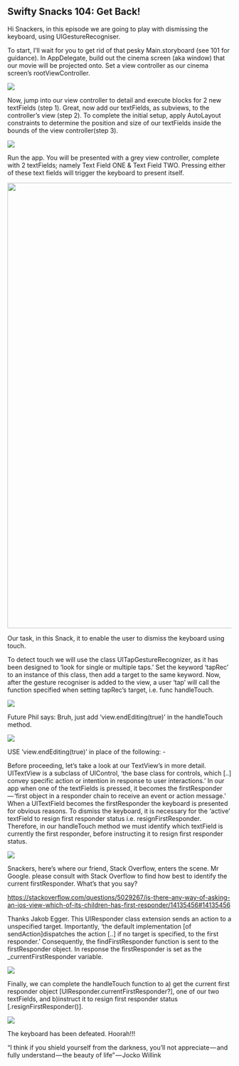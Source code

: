 <h2>Swifty Snacks 104: Get Back!</h2>

Hi Snackers, in this episode we are going to play with dismissing the keyboard, using UIGestureRecogniser.

To start, I’ll wait for you to get rid of that pesky Main.storyboard (see 101 for guidance). In AppDelegate, build out the cinema screen (aka window) that our movie will be projected onto. Set a view controller as our cinema screen’s rootViewController.

<img src="Swifty Snacks 104/image1.png">

Now, jump into our view controller to detail and execute blocks for 2 new textFields (step 1). Great, now add our textFields, as subviews, to the controller’s view (step 2). To complete the initial setup, apply AutoLayout constraints to determine the position and size of our textFields inside the bounds of the view controller(step 3).

<img src="Swifty Snacks 104/image2.png">

Run the app. You will be presented with a grey view controller, complete with 2 textFields; namely Text Field ONE & Text Field TWO. Pressing either of these text fields will trigger the keyboard to present itself.

<img src="Swifty Snacks 104/image3.png" height="1000">

Our task, in this Snack, it to enable the user to dismiss the keyboard using touch.

To detect touch we will use the class UITapGestureRecognizer, as it has been designed to ‘look for single or multiple taps.’ Set the keyword ‘tapRec’ to an instance of this class, then add a target to the same keyword. Now, after the gesture recogniser is added to the view, a user ‘tap’ will call the function specified when setting tapRec’s target, i.e. func handleTouch.

<img src="Swifty Snacks 104/image4.png">

Future Phil says:
Bruh, just add ‘view.endEditing(true)’ in the handleTouch method.

<img src="Swifty Snacks 104/image5.png">

USE ‘view.endEditing(true)’ in place of the following: -

Before proceeding, let’s take a look at our TextView’s in more detail. UITextView is a subclass of UIControl, ‘the base class for controls, which [..] convey specific action or intention in response to user interactions.’ In our app when one of the textFields is pressed, it becomes the firstResponder — ‘first object in a responder chain to receive an event or action message.’ When a UITextField becomes the firstResponder the keyboard is presented for obvious reasons. To dismiss the keyboard, it is necessary for the ‘active’ textField to resign first responder status i.e. resignFirstResponder. Therefore, in our handleTouch method we must identify which textField is currently the first responder, before instructing it to resign first responder status.

<img src="Swifty Snacks 104/image6.png">

Snackers, here’s where our friend, Stack Overflow, enters the scene. Mr Google. please consult with Stack Overflow to find how best to identify the current firstResponder. What’s that you say?

https://stackoverflow.com/questions/5029267/is-there-any-way-of-asking-an-ios-view-which-of-its-children-has-first-responder/14135456#14135456

Thanks Jakob Egger. This UIResponder class extension sends an action to a unspecified target. Importantly, ‘the default implementation [of sendAction]dispatches the action [..] if no target is specified, to the first responder.’ Consequently, the findFirstResponder function is sent to the firstResponder object. In response the firstResponder is set as the _currentFirstResponder variable.

<img src="Swifty Snacks 104/image7.png">

Finally, we can complete the handleTouch function to a) get the current first responder object [UIResponder.currentFirstResponder?], one of our two textFields, and b)instruct it to resign first responder status [.resignFirstResponder()].

<img src="Swifty Snacks 104/image8.png">

The keyboard has been defeated. Hoorah!!!

“I think if you shield yourself from the darkness, you’ll not appreciate — and fully understand — the beauty of life” — Jocko Willink

